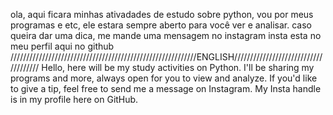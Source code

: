 
ola, aqui ficara minhas ativadades de estudo sobre python,
vou por meus programas e etc, ele estara sempre aberto para você ver e analisar.
caso queira dar uma dica, me mande uma mensagem no instagram
insta esta no meu perfil aqui no github
///////////////////////////////////////////////////////////ENGLISH/////////////////////////////////////
Hello, here will be my study activities on Python. I'll be sharing my programs and more, always open for you to view and analyze. If you'd like to give a tip, feel free to send me a message on Instagram. My Insta handle is in my profile here on GitHub.

